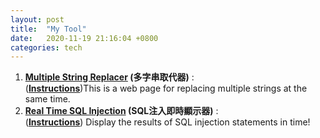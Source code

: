 ```yaml
---
layout: post
title:  "My Tool"
date:   2020-11-19 21:16:04 +0800
categories: tech
---
```

1. **[Multiple String Replacer][tool-multi-str-replace] (多字串取代器)** :  
(**[Instructions][blog-multi-str-replace]**)This is a web page for replacing multiple strings at the same time. 
2. **[Real Time SQL Injection][tool-sql-injection-in-time] (SQL注入即時顯示器)** :  
(**[Instructions][blog-sql-injection-in-time]**) Display the results of SQL injection statements in time! 

[tool-multi-str-replace]: https://weirenxue.github.io/multi-str-replace/
[blog-multi-str-replace]: https://wrxuecslearn.blogspot.com/2020/11/blog-post.html

[tool-sql-injection-in-time]: https://weirenxue.github.io/sql-injection-in-time/
[blog-sql-injection-in-time]: https://wrxuecslearn.blogspot.com/2020/11/sql-injection-sql.html